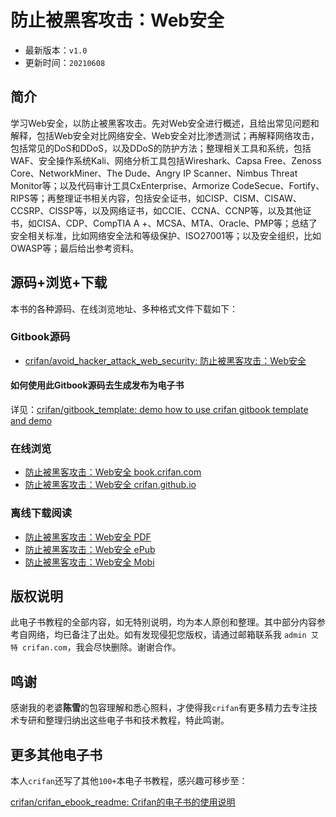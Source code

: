 # 防止被黑客攻击：Web安全

* 最新版本：`v1.0`
* 更新时间：`20210608`

## 简介

学习Web安全，以防止被黑客攻击。先对Web安全进行概述，且给出常见问题和解释，包括Web安全对比网络安全、Web安全对比渗透测试；再解释网络攻击，包括常见的DoS和DDoS，以及DDoS的防护方法；整理相关工具和系统，包括WAF、安全操作系统Kali、网络分析工具包括Wireshark、Capsa Free、Zenoss Core、NetworkMiner、The Dude、Angry IP Scanner、Nimbus Threat Monitor等；以及代码审计工具CxEnterprise、Armorize CodeSecue、Fortify、RIPS等；再整理证书相关内容，包括安全证书，如CISP、CISM、CISAW、CCSRP、CISSP等，以及网络证书，如CCIE、CCNA、CCNP等，以及其他证书，如CISA、CDP、CompTIA A +、MCSA、MTA、Oracle、PMP等；总结了安全相关标准，比如网络安全法和等级保护、ISO27001等；以及安全组织，比如OWASP等；最后给出参考资料。

## 源码+浏览+下载

本书的各种源码、在线浏览地址、多种格式文件下载如下：

### Gitbook源码

* [crifan/avoid_hacker_attack_web_security: 防止被黑客攻击：Web安全](https://github.com/crifan/avoid_hacker_attack_web_security)

#### 如何使用此Gitbook源码去生成发布为电子书

详见：[crifan/gitbook_template: demo how to use crifan gitbook template and demo](https://github.com/crifan/gitbook_template)

### 在线浏览

* [防止被黑客攻击：Web安全 book.crifan.com](http://book.crifan.com/books/avoid_hacker_attack_web_security/website)
* [防止被黑客攻击：Web安全 crifan.github.io](https://crifan.github.io/avoid_hacker_attack_web_security/website)

### 离线下载阅读

* [防止被黑客攻击：Web安全 PDF](http://book.crifan.com/books/avoid_hacker_attack_web_security/pdf/avoid_hacker_attack_web_security.pdf)
* [防止被黑客攻击：Web安全 ePub](http://book.crifan.com/books/avoid_hacker_attack_web_security/epub/avoid_hacker_attack_web_security.epub)
* [防止被黑客攻击：Web安全 Mobi](http://book.crifan.com/books/avoid_hacker_attack_web_security/mobi/avoid_hacker_attack_web_security.mobi)

## 版权说明

此电子书教程的全部内容，如无特别说明，均为本人原创和整理。其中部分内容参考自网络，均已备注了出处。如有发现侵犯您版权，请通过邮箱联系我 `admin 艾特 crifan.com`，我会尽快删除。谢谢合作。

## 鸣谢

感谢我的老婆**陈雪**的包容理解和悉心照料，才使得我`crifan`有更多精力去专注技术专研和整理归纳出这些电子书和技术教程，特此鸣谢。

## 更多其他电子书

本人`crifan`还写了其他`100+`本电子书教程，感兴趣可移步至：

[crifan/crifan_ebook_readme: Crifan的电子书的使用说明](https://github.com/crifan/crifan_ebook_readme)
